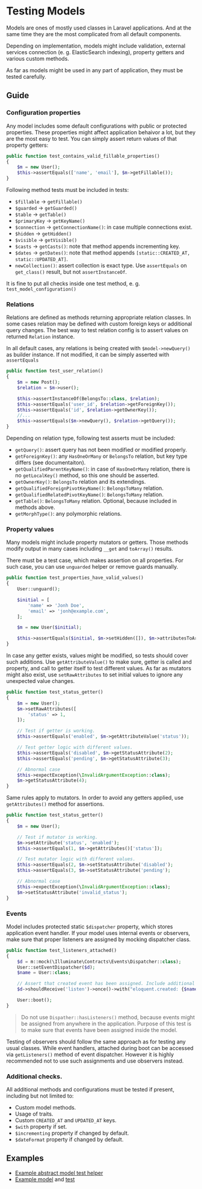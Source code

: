# Testing Models

Models are ones of mostly used classes in Laravel applications. And at the same time they are the most complicated
from all default components.

Depending on implementation, models might include validation, external services connection (e. g. ElasticSearch indexing),
property getters and various custom methods.

As far as models might be used in any part of application, they must be tested carefully.

## Guide

### Configuration properties

Any model includes some default configurations with public or protected properties. These properties might affect
application behaivor a lot, but they are the most easy to test.
You can simply assert return values of that property getters:

```php
public function test_contains_valid_fillable_properties()
{
    $m = new User();
    $this->assertEquals(['name', 'email'], $m->getFillable());
}
```

Following method tests must be included in tests:

- `$fillable` -> `getFillable()`
- `$guarded` -> `getGuarded()`
- `$table` -> `getTable()`
- `$primaryKey` -> `getKeyName()`
- `$connection` -> `getConnectionName()`: in case multiple connections exist.
- `$hidden` -> `getHidden()`
- `$visible` -> `getVisible()`
- `$casts` -> `getCasts()`: note that method appends incrementing key.
- `$dates` -> `getDates()`: note that method appends `[static::CREATED_AT, static::UPDATED_AT]`.
- `newCollection()`: assert collection is exact type. Use `assertEquals` on `get_class()` result, but not `assertInstanceOf`.

It is fine to put all checks inside one test method, e. g. `test_model_configuration()`

### Relations

Relations are defined as methods returning appropriate relation classes. In some cases relation may be defined
with custom foreign keys or additional query changes. The best way to test relation config is to assert values
on returned `Relation` instance.

In all default cases, any relations is being created with `$model->newQuery()` as builder instance. If not modified,
it can be simply asserted with `assertEquals`

```php
public function test_user_relation()
{
    $m = new Post();
    $relation = $m->user();

    $this->assertInstanceOf(BelongsTo::class, $relation);
    $this->assertEquals('user_id', $relation->getForeignKey());
    $this->assertEquals('id', $relation->getOwnerKey());
    //...
    $this->assertEquals($m->newQuery(), $relation->getQuery());
}
```

Depending on relation type, following test asserts must be included:

- `getQuery()`: assert query has not been modified or modified properly.
- `getForeignKey()`: any `HasOneOrMany` or `BelongsTo` relation, but key type differs (see documentaiton).
- `getQualifiedParentKeyName()`: in case of `HasOneOrMany` relation, there is no `getLocalKey()` method, so this one should be asserted.
- `getOwnerKey()`: `BelongsTo` relation and its extendings.
- `getQualifiedForeignPivotKeyName()`: `BelongsToMany` relation.
- `getQualifiedRelatedPivotKeyName()`: `BelongsToMany` relation.
- `getTable()`: `BelongsToMany` relation. Optional, because included in methods above.
- `getMorphType()`: any polymorphic relations.

### Property values

Many models might include property mutators or getters. Those methods modify output in many cases including `__get` and
`toArray()` results.

There must be a test case, which makes assertion on all properties.
For such case, you can use `unguarded` helper or remove guards manually.

```php
public function test_properties_have_valid_values()
{
    User::unguard();

    $initial = [
        'name' => 'Jonh Doe',
        'email' => 'jonh@example.com',
    ];

    $m = new User($initial);

    $this->assertEquals($initial, $m->setHidden([]), $m->attributesToArray());
}
```

In case any getter exists, values might be modified, so tests should cover such additions.
Use `getAttributeValue()` to make sure, getter is called and property, and call to getter itself to test different values.
As far as mutators might also exist, use `setRawAttributes` to set initial values to ignore any unexpected value changes.

```php
public function test_status_getter()
{
    $m = new User();
    $m->setRawAttributes([
        'status' => 1,
    ]);

    // Test if getter is working.
    $this->assertEquals('enabled', $m->getAttributeValue('status'));

    // Test getter logic with different values.
    $this->assertEquals('disabled', $m->getStatusAttribute(2);
    $this->assertEquals('pending', $m->getStatusAttribute(3);

    // Abnormal case
    $this->expectException(\InvalidArgumentException::class);
    $m->getStatusAttribute(4);
}
```

Same rules apply to mutators. In order to avoid any getters applied, use `getAttributes()` method for assertions.

```php
public function test_status_getter()
{
    $m = new User();

    // Test if mutator is working.
    $m->setAttribute('status', 'enabled');
    $this->assertEquals(1, $m->getAttributes()['status']);

    // Test mutator logic with different values.
    $this->assertEquals(2, $m->setStatusAttribute('disabled');
    $this->assertEquals(3, $m->setStatusAttribute('pending');

    // Abnormal case
    $this->expectException(\InvalidArgumentException::class);
    $m->setStatusAttribute('invalid_status');
}
```

### Events

Model includes protected static `$dispatcher` property, which stores application event handler. If your model
uses internal events or observers, make sure that proper listeners are assigned by mocking dispatcher class.

```php
public function test_listeners_attached()
{
    $d = m::mock(\Illuminate\Contracts\Events\Dispatcher::class);
    User::setEventDispatcher($d);
    $name = User::class;

    // Assert that created event has been assigned. Include additional checks if needed.
    $d->shouldReceive('listen')->once()->with("eloquent.created: {$name}", m::any());

    User::boot();
}
```

> Do not use `Dispather::hasListeners()` method, because events might be assigned from anywhere in the application.
> Purpose of this test is to make sure that events have been assigned inside the model.

Testing of observers should follow the same approach as for testing any usual classes.
While event handlers, attached during boot can be accessed via `getListeners()` method of event dispatcher.
However it is highly recommended not to use such assignments and use observers instead.

### Additional checks.

All additional methods and configurations must be tested if present, including but not limited to:

- Custom model methods.
- Usage of traits.
- Custom `CREATED_AT` and `UPDATED_AT` keys.
- `$with` property if set.
- `$incrementing` property if changed by default.
- `$dateFormat` property if changed by default.

## Examples

* [Example abstract model test helper](https://github.com/framgia/laravel-test-examples/blob/master/tests/ModelTestCase.php)
* [Example model](https://github.com/framgia/laravel-test-examples/blob/master/app/City.php) and [test](https://github.com/framgia/laravel-test-examples/blob/master/tests/Unit/CityTest.php])
